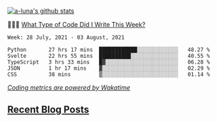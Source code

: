 [![a-luna's github stats](https://github-readme-stats.vercel.app/api?username=a-luna&show_icons=true&icon_color=000000)](https://github.com/a-luna)

👨🏽‍💻 [What Type of Code Did I Write This Week?](https://wakatime.com/@aaronluna)
<!--START_SECTION:waka-->
```text
Week: 28 July, 2021 - 03 August, 2021

Python       27 hrs 17 mins  ████████████░░░░░░░░░░░░░   48.27 % 
Svelte       22 hrs 55 mins  ██████████░░░░░░░░░░░░░░░   40.55 % 
TypeScript   3 hrs 33 mins   █▓░░░░░░░░░░░░░░░░░░░░░░░   06.28 % 
JSON         1 hr 17 mins    ▓░░░░░░░░░░░░░░░░░░░░░░░░   02.29 % 
CSS          38 mins         ▒░░░░░░░░░░░░░░░░░░░░░░░░   01.14 % 
```
<!--END_SECTION:waka-->
_[Coding metrics are powered by Wakatime](https://wakatime.com/@aaronluna)_

<!--blog_posts-->
## [Recent Blog Posts](https://aaronluna.dev/blog/)
